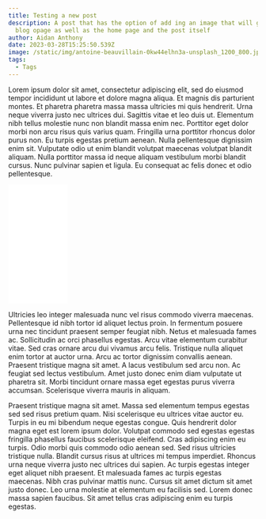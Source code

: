 ```yaml
---
title: Testing a new post
description: A post that has the option of add ing an image that will go on the
  blog opage as well as the home page and the post itself
author: Aidan Anthony
date: 2023-03-28T15:25:50.539Z
image: /static/img/antoine-beauvillain-0kw44elhn3a-unsplash_1200_800.jpg
tags:
  - Tags
---
```

Lorem ipsum dolor sit amet, consectetur adipiscing elit, sed do eiusmod tempor incididunt ut labore et dolore magna aliqua. Et magnis dis parturient montes. Et pharetra pharetra massa massa ultricies mi quis hendrerit. Urna neque viverra justo nec ultrices dui. Sagittis vitae et leo duis ut. Elementum nibh tellus molestie nunc non blandit massa enim nec. Porttitor eget dolor morbi non arcu risus quis varius quam. Fringilla urna porttitor rhoncus dolor purus non. Eu turpis egestas pretium aenean. Nulla pellentesque dignissim enim sit. Vulputate odio ut enim blandit volutpat maecenas volutpat blandit aliquam. Nulla porttitor massa id neque aliquam vestibulum morbi blandit cursus. Nunc pulvinar sapien et ligula. Eu consequat ac felis donec et odio pellentesque.

<iframe sandbox="allow-popups allow-scripts allow-modals allow-forms allow-same-origin" style="width:120px;height:240px;" marginwidth="0" marginheight="0" scrolling="no" frameborder="0" src="//ws-eu.amazon-adsystem.com/widgets/q?ServiceVersion=20070822&OneJS=1&Operation=GetAdHtml&MarketPlace=GB&source=ss&ref=as_ss_li_til&ad_type=product_link&tracking_id=allaboutcompetitions7-21&language=en_GB&marketplace=amazon&region=GB&placement=B08PKFM8RD&asins=B08PKFM8RD&linkId=087f6f415a8a71932352c89f7dc74244&show_border=false&link_opens_in_new_window=true"></iframe>

Ultricies leo integer malesuada nunc vel risus commodo viverra maecenas. Pellentesque id nibh tortor id aliquet lectus proin. In fermentum posuere urna nec tincidunt praesent semper feugiat nibh. Netus et malesuada fames ac. Sollicitudin ac orci phasellus egestas. Arcu vitae elementum curabitur vitae. Sed cras ornare arcu dui vivamus arcu felis. Tristique nulla aliquet enim tortor at auctor urna. Arcu ac tortor dignissim convallis aenean. Praesent tristique magna sit amet. A lacus vestibulum sed arcu non. Ac feugiat sed lectus vestibulum. Amet justo donec enim diam vulputate ut pharetra sit. Morbi tincidunt ornare massa eget egestas purus viverra accumsan. Scelerisque viverra mauris in aliquam.

Praesent tristique magna sit amet. Massa sed elementum tempus egestas sed sed risus pretium quam. Nisi scelerisque eu ultrices vitae auctor eu. Turpis in eu mi bibendum neque egestas congue. Quis hendrerit dolor magna eget est lorem ipsum dolor. Volutpat commodo sed egestas egestas fringilla phasellus faucibus scelerisque eleifend. Cras adipiscing enim eu turpis. Odio morbi quis commodo odio aenean sed. Sed risus ultricies tristique nulla. Blandit cursus risus at ultrices mi tempus imperdiet. Rhoncus urna neque viverra justo nec ultrices dui sapien. Ac turpis egestas integer eget aliquet nibh praesent. Et malesuada fames ac turpis egestas maecenas. Nibh cras pulvinar mattis nunc. Cursus sit amet dictum sit amet justo donec. Leo urna molestie at elementum eu facilisis sed. Lorem donec massa sapien faucibus. Sit amet tellus cras adipiscing enim eu turpis egestas.